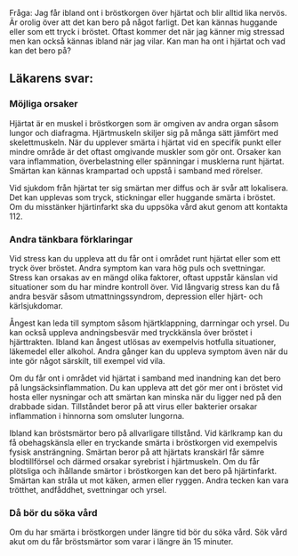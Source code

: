 Fråga: Jag får ibland ont i bröstkorgen över hjärtat och blir alltid lika nervös. Är orolig över att det kan bero på något farligt. Det kan kännas huggande eller som ett tryck i bröstet. Oftast kommer det när jag känner mig stressad men kan också kännas ibland när jag vilar. Kan man ha ont i hjärtat och vad kan det bero på?

Läkarens svar:
--------------

### Möjliga orsaker

Hjärtat är en muskel i bröstkorgen som är omgiven av andra organ såsom lungor och diafragma. Hjärtmuskeln skiljer sig på många sätt jämfört med skelettmuskeln. När du upplever smärta i hjärtat vid en specifik punkt eller mindre område är det oftast omgivande muskler som gör ont. Orsaker kan vara inflammation, överbelastning eller spänningar i musklerna runt hjärtat. Smärtan kan kännas krampartad och uppstå i samband med rörelser.

Vid sjukdom från hjärtat ter sig smärtan mer diffus och är svår att lokalisera. Det kan upplevas som tryck, stickningar eller huggande smärta i bröstet. Om du misstänker hjärtinfarkt ska du uppsöka vård akut genom att kontakta 112.

### Andra tänkbara förklaringar

Vid stress kan du uppleva att du får ont i området runt hjärtat eller som ett tryck över bröstet. Andra symptom kan vara hög puls och svettningar. Stress kan orsakas av en mängd olika faktorer, oftast uppstår känslan vid situationer som du har mindre kontroll över. Vid långvarig stress kan du få andra besvär såsom utmattningssyndrom, depression eller hjärt- och kärlsjukdomar.

Ångest kan leda till symptom såsom hjärtklappning, darrningar och yrsel. Du kan också uppleva andningsbesvär med tryckkänsla över bröstet i hjärttrakten. Ibland kan ångest utlösas av exempelvis hotfulla situationer, läkemedel eller alkohol. Andra gånger kan du uppleva symptom även när du inte gör något särskilt, till exempel vid vila.

Om du får ont i området vid hjärtat i samband med inandning kan det bero på lungsäcksinflammation. Du kan uppleva att det gör mer ont i bröstet vid hosta eller nysningar och att smärtan kan minska när du ligger ned på den drabbade sidan. Tillståndet beror på att virus eller bakterier orsakar inflammation i hinnorna som omsluter lungorna.

Ibland kan bröstsmärtor bero på allvarligare tillstånd. Vid kärlkramp kan du få obehagskänsla eller en tryckande smärta i bröstkorgen vid exempelvis fysisk ansträngning. Smärtan beror på att hjärtats kranskärl får sämre blodtillförsel och därmed orsakar syrebrist i hjärtmuskeln. Om du får plötsliga och ihållande smärtor i bröstkorgen kan det bero på hjärtinfarkt. Smärtan kan stråla ut mot käken, armen eller ryggen. Andra tecken kan vara trötthet, andfåddhet, svettningar och yrsel.

### Då bör du söka vård

Om du har smärta i bröstkorgen under längre tid bör du söka vård. Sök vård akut om du får bröstsmärtor som varar i längre än 15 minuter.